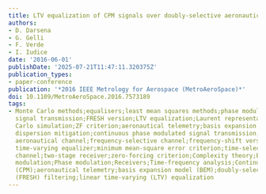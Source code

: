 ```yaml
---
title: LTV equalization of CPM signals over doubly-selective aeronautical channels
authors:
- D. Darsena
- G. Gelli
- F. Verde
- I. Iudice
date: '2016-06-01'
publishDate: '2025-07-21T11:47:11.320375Z'
publication_types:
- paper-conference
publication: '*2016 IEEE Metrology for Aerospace (MetroAeroSpace)*'
doi: 10.1109/MetroAeroSpace.2016.7573189
tags:
- Monte Carlo methods;equalisers;least mean squares methods;phase modulation;telemetry;BEM;CPM
  signal transmission;FRESH version;LTV equalization;Laurent representation;MMSE criterion;Monte
  Carlo simulation;ZF criterion;aeronautical telemetry;basis expansion model;channel
  dispersion mitigation;continuous phase modulated signal transmission;doubly-selective
  aeronautical channel;frequency-selective channel;frequency-shift version;linear
  time-varying equalizer;minimum mean-square error criterion;time-selective channel;time-varying
  channel;two-stage receiver;zero-forcing criterion;Complexity theory;Electronic mail;Equalizers;Frequency
  modulation;Phase modulation;Receivers;Time-frequency analysis;Continuous phase modulation
  (CPM);aeronautical telemetry;basis expansion model (BEM);doubly-selective channels;frequency-shift
  (FRESH) filtering;linear time-varying (LTV) equalization
---
```

